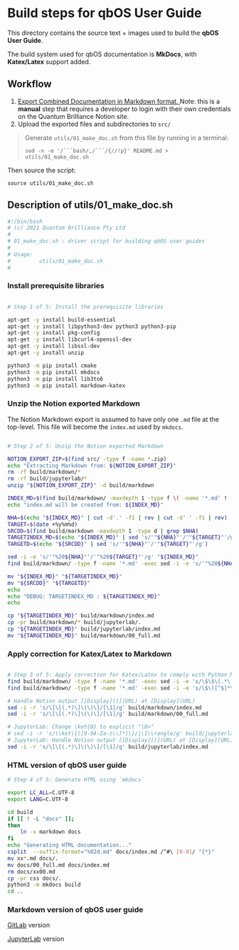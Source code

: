 # Build steps for qbOS User Guide
This directory contains the source text + images used to build the **qbOS User Guide**.

The build system used for qbOS documentation is **MkDocs**, with **Katex/Latex** support added.

## Workflow
1. [Export Combined Documentation in Markdown format. ](01_notion_export.md) Note: this is a **manual** step that requires a developer to login with their own credentials on the Quantum Brilliance Notion site.
1. Upload the exported files and subdirectories to `src/`
> Generate `utils/01_make_doc.sh` from this file by running in a terminal:
> ```
> sed -n -e '/```bash/,/```/{//!p}' README.md > utils/01_make_doc.sh
> ```
Then source the script:
```
source utils/01_make_doc.sh
```

## Description of utils/01_make_doc.sh
```bash
#!/bin/bash
# (c) 2021 Quantum Brilliance Pty Ltd
#
# 01_make_doc.sh : driver script for building qbOS user guides
# 
# Usage:
#         utils/01_make_doc.sh
#
```
### Install prerequisite libraries
```bash

# Step 1 of 5: Install the prerequisite libraries

apt-get -y install build-essential
apt-get -y install libpython3-dev python3 python3-pip
apt-get -y install pkg-config
apt-get -y install libcurl4-openssl-dev
apt-get -y install libssl-dev
apt-get -y install unzip

python3 -m pip install cmake
python3 -m pip install mkdocs
python3 -m pip install lib3to6
python3 -m pip install markdown-katex

```

### Unzip the Notion exported Markdown
The Notion Markdown export is assumed to have only one `.md` file at the top-level.
This file will become the `index.md` used by `mkdocs`.
```bash

# Step 2 of 5: Unzip the Notion exported Markdown

NOTION_EXPORT_ZIP=$(find src/ -type f -name *.zip)
echo "Extracting Markdown from: ${NOTION_EXPORT_ZIP}"
rm -rf build/markdown/*
rm -rf build/jupyterlab/*
unzip "${NOTION_EXPORT_ZIP}" -d build/markdown

INDEX_MD=$(find build/markdown/ -maxdepth 1 -type f \( -name '*.md' ! -name 'index.md' \) )
echo "index.md will be created from: ${INDEX_MD}"

NHA=$(echo "${INDEX_MD}" | cut -d'.' -f1 | rev | cut -d' ' -f1 | rev)
TARGET=$(date +%y%m%d)
SRCDD=$(find build/markdown -maxdepth 1 -type d | grep $NHA)
TARGETINDEX_MD=$(echo "${INDEX_MD}" | sed 's/'"${NHA}"'/'"${TARGET}"'/g')
TARGETD=$(echo "${SRCDD}" | sed 's/'"${NHA}"'/'"${TARGET}"'/g')

sed -i -e 's/'"%20${NHA}"'/'"%20${TARGET}"'/g' "${INDEX_MD}"
find build/markdown/ -type f -name '*.md' -exec sed -i -e 's/'"%20${NHA}"'/'"%20${TARGET}"'/g' '{}' \;

mv "${INDEX_MD}" "${TARGETINDEX_MD}"
mv "${SRCDD}" "${TARGETD}"
echo
echo "DEBUG: TARGETINDEX_MD : ${TARGETINDEX_MD}"
echo

cp "${TARGETINDEX_MD}" build/markdown/index.md
cp -pr build/markdown/* build/jupyterlab/.
cp "${TARGETINDEX_MD}" build/jupyterlab/index.md
mv "${TARGETINDEX_MD}" build/markdown/00_full.md
```

### Apply correction for Katex/Latex to Markdown
```bash

# Step 3 of 5: Apply correction for Katex/Latex to comply with Python Markdown
find build/markdown/ -type f -name '*.md' -exec sed -i -e 's/\$\$\(.*\)\$\$/\n\`\`\`math\n\1\n\`\`\`/g' '{}' \;
find build/markdown/ -type f -name '*.md' -exec sed -i -e 's/\$\([^$]*\)\$/\$`\1`\$/g' '{}' \;

# Handle Notion output [[Display]()](URL) at [Display](URL)
sed -i -r 's/\[\[(.*)\]\(\)\]/[\1]/g' build/markdown/index.md
sed -i -r 's/\[\[(.*)\]\(\)\]/[\1]/g' build/markdown/00_full.md

# JupyterLab: Change \ket{0} to explicit "|0>" 
# sed -i -r 's/\\ket\{([0-9A-Za-z\\]*)\}/|\1\\rangle/g' build/jupyterlab/index.md
# JupyterLab: Handle Notion output [[Display]()](URL) at [Display](URL)
sed -i -r 's/\[\[(.*)\]\(\)\]/[\1]/g' build/jupyterlab/index.md
```

### HTML version of qbOS user guide

```bash
# Step 4 of 5: Generate HTML using `mkdocs`

export LC_ALL=C.UTF-8
export LANG=C.UTF-8

cd build
if [[ ! -L "docs" ]];
then
    ln -s markdown docs
fi
echo "Generating HTML documentation..."
csplit  --suffix-format="%02d.md" docs/index.md /^#\ [0-9]/ "{*}"
mv xx*.md docs/.
mv docs/00_full.md docs/index.md
rm docs/xx00.md
cp -pr css docs/.
python3 -m mkdocs build
cd ..

```
### Markdown version of qbOS user guide
[GitLab](build/markdown/index.md) version

[JupyterLab](build/jupyterlab/index.md) version
